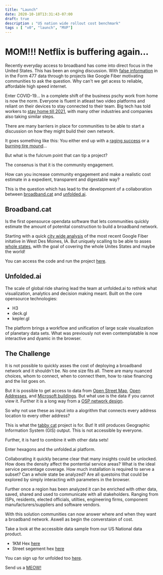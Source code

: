 ```yaml
---
title: "Launch"
date: 2020-10-18T13:31:43-07:00
draft: true
description : "US nation wide rollout cost benchmark"
tags : [ "v0", "launch", "MVP"] 
---
```


# MOM!!! Netflix is buffering again...

Recently everyday access to broadband has come into direct focus in the United States. This has been an onging discussion. With [false information](https://arstechnica.com/tech-policy/2020/04/att-gave-fcc-false-broadband-coverage-data-in-parts-of-20-states/) in in the Form 477 data through to projects like Google Fiber motivating communities to ask the question. Why can't we get acess to reliable, affordable high speed internet.

Enter COVID-19... In a complete shift of the business pschy work from home is now the norm. Everyone is fluent in atleast two video platforms and reliant on their devices to stay connected to their team. Big tech has told workers to [stay home till 2021](https://www.washingtonpost.com/technology/2020/05/18/facebook-google-work-from-home/), with many other industries and companies also taking similar steps.

There are many barriers in place for communities to be able to start a discussion on how they might build their own network.

It goes something like this: You either end up with a [raging success](https://www.vice.com/en_us/article/ezpk77/chattanooga-gigabit-fiber-network) or a [burning tire mound](http://www.cambridgeday.com/2020/06/05/failures-of-city-owned-internet-elsewhere-show-municipal-broadband-wont-work-in-cambridge/)...

But what is the fulcrum point that can tip a project?

The consenus is that it is the community engagement.

How can you increase community engagement and make a realistic cost estimate in a expedient, transparent and digestable way?

This is the question which has lead to the development of a collaboration between [broadband.cat](broadband.cat) and [unfolded.ai](unfolded.ai).


## Broadband.cat

Is the first opensource opendata software that lets communities quickly estimate the amount of potenital construction to build a broadband network.

Starting with a quick [city wide analysis](http://broadband.cat/westdesmoines.html) of the most recent Google Fiber initative in West Des Moines, IA. But uniquely scalling to be able to asses [whole states](http://broadband.cat/mississippi.html), with the goal of covering the whole Unites States and maybe the world!

You can access the code and run the project [here](https://github.com/fhk/tabby_cat).

## Unfolded.ai

The scale of global ride sharing lead the team at unfolded.ai to rethink what visualization, analytics and decision making meant. Built on the core opensource technologies:

- H3
- deck.gl
- kepler.gl

The platform brings a workflow and unification of large scale visualization of planetary data sets. What was previously not even contemplatable is now interactive and dyamic in the browser.

## The Challenge

It is not possible to quickly asses the cost of deploying a broadband network and it shouldn't be. No one size fits all. There are many nuanced choices, whom to connect, when to connect them, how to raise financing and the list goes on.

But it is possible to get access to data from [Open Street Map](https://www.openstreetmap.org/), [Open Addresses](https://openaddresses.io/), and [Microsoft buildings](https://www.microsoft.com/en-us/maps/building-footprints). But what use is the data if you cannot view it. Further it is a long way from a [OSP network design](https://www.thefoa.org/tech/ref/OSP/design.html).

So why not use these as input into a alogrithm that connects every address location to every other address?

This is what the [tabby cat](https://github.com/fhk/tabby_cat) project is for. But! It still produces Geographic Information System (GIS) output. This is not accessible by everyone.

Further, it is hard to combine it with other data sets!

Enter hexagons and the unfolded.ai platform.

Collaborating it quickly became clear that many insights could be unlocked. How does the density affect the pontential service areas? What is the ideal service percentage coverage. How much installation is required to serve a subset? Can a whole state be analyzed? Are all questoins that could be explored by simply interacting with parameters in the browser.

Further once a region has been analyzed it can be enriched with other data, saved, shared and used to communicate with all stakeholders. Ranging from ISPs, residents, elected officials, utilties, engineering firms, component manufacturers/suppliers and software vendors.

With this solution communities can now answer where and when they want a broadband network. Aswell as begin the converstaion of cost.

Take a look at the accessible data sample from our US National data product.

- 1KM Hex [here](https://studio.unfolded.ai/public/db786871-7e13-4eb1-81f5-643c56331719)
- Street segement hex [here](https://studio.unfolded.ai/public/8dd95cde-9941-4e3a-9853-0ef1f41611b0)

You can sign up for unfolded too [here](https://studio.unfolded.ai).

Send us a [MEOW!](mailto:f.kauker@gmail.com)

